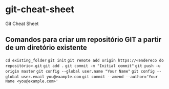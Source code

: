 # git-cheat-sheet
Git Cheat Sheet

## Comandos para criar um repositório GIT a partir de um diretório existente

`cd existing_folder`
`git init`
`git remote add origin https://<endereco do repositório>.git`
`git add .`
`git commit -m "Initial commit"`
`git push -u origin master`
`git config --global user.name "Your Name"`
`git config --global user.email you@example.com`
`git commit --amend --author='Your Name <you@example.com>'`
